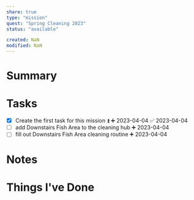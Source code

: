 ```yaml
---
share: true
type: "mission"
quest: "Spring Cleaning 2023"
status: "available"

created: NaN 
modified: NaN
---
```

 
# Summary

# Tasks
- [x] Create the first task for this mission ⏫ ➕ 2023-04-04 ✅ 2023-04-04
- [ ] add Downstairs Fish Area to the cleaning hub ➕ 2023-04-04 
- [ ] fill out Downstairs Fish Area cleaning routine ➕ 2023-04-04 
# Notes

# Things I've Done